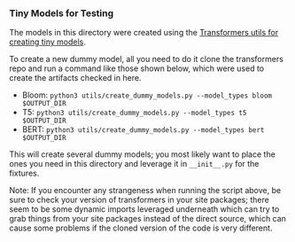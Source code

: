### Tiny Models for Testing

The models in this directory were created using the [Transformers utils for creating tiny models](https://github.com/huggingface/transformers/blob/main/utils/create_dummy_models.py).

To create a new dummy model, all you need to do it clone the transformers repo and run a command like those shown below, which were used to create the artifacts checked in here.

- Bloom: `python3 utils/create_dummy_models.py --model_types bloom $OUTPUT_DIR`
- T5: `python3 utils/create_dummy_models.py --model_types t5 $OUTPUT_DIR`
- BERT: `python3 utils/create_dummy_models.py --model_types bert $OUTPUT_DIR`

This will create several dummy models; you most likely want to place the ones you need in this directory and leverage it in `__init__.py` for the fixtures.

Note: If you encounter any strangeness when running the script above, be sure to check your version of transformers in your site packages; there seem to be some dynamic imports leveraged underneath which can try to grab things from your site packages instead of the direct source, which can cause some problems if the cloned version of the code is very different.
